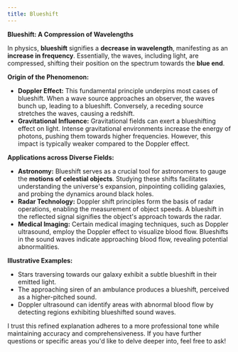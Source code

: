 ```yaml
---
title: Blueshift
---
```

**Blueshift: A Compression of Wavelengths**

In physics, **blueshift** signifies a **decrease in wavelength**, manifesting as an **increase in frequency**. Essentially, the waves, including light, are compressed, shifting their position on the spectrum towards the **blue end**.

**Origin of the Phenomenon:**

- **Doppler Effect:** This fundamental principle underpins most cases of blueshift. When a wave source approaches an observer, the waves bunch up, leading to a blueshift. Conversely, a receding source stretches the waves, causing a redshift.
- **Gravitational Influence:** Gravitational fields can exert a blueshifting effect on light. Intense gravitational environments increase the energy of photons, pushing them towards higher frequencies. However, this impact is typically weaker compared to the Doppler effect.

**Applications across Diverse Fields:**

- **Astronomy:** Blueshift serves as a crucial tool for astronomers to gauge the **motions of celestial objects**. Studying these shifts facilitates understanding the universe's expansion, pinpointing colliding galaxies, and probing the dynamics around black holes.
- **Radar Technology:** Doppler shift principles form the basis of radar operations, enabling the measurement of object speeds. A blueshift in the reflected signal signifies the object's approach towards the radar.
- **Medical Imaging:** Certain medical imaging techniques, such as Doppler ultrasound, employ the Doppler effect to visualize blood flow. Blueshifts in the sound waves indicate approaching blood flow, revealing potential abnormalities.

**Illustrative Examples:**

- Stars traversing towards our galaxy exhibit a subtle blueshift in their emitted light.
- The approaching siren of an ambulance produces a blueshift, perceived as a higher-pitched sound.
- Doppler ultrasound can identify areas with abnormal blood flow by detecting regions exhibiting blueshifted sound waves.

I trust this refined explanation adheres to a more professional tone while maintaining accuracy and comprehensiveness. If you have further questions or specific areas you'd like to delve deeper into, feel free to ask!
